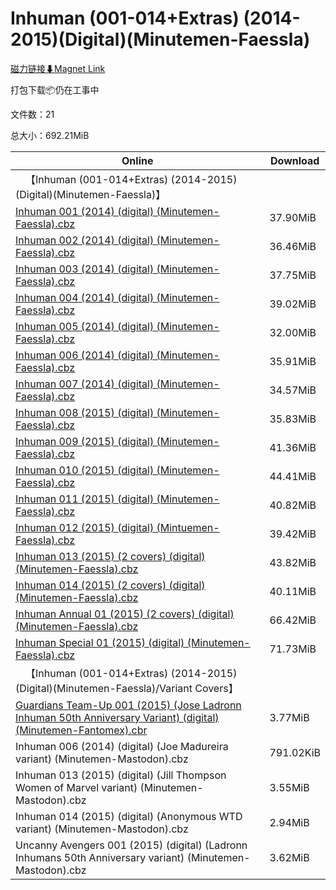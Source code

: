 # Inhuman (001-014+Extras) (2014-2015)(Digital)(Minutemen-Faessla)

[磁力链接⬇Magnet Link](magnet:?xt=urn:btih:79d174a3416c8692e1c91e07663329e8d0ec6148&dn=Inhuman%20%28001-014%2BExtras%29%20%282014-2015%29%28Digital%29%28Minutemen-Faessla%29)

打包下载📦仍在工事中

文件数：21

总大小：692.21MiB

Online | Download
--- | ---
&emsp;【Inhuman (001-014+Extras) (2014-2015)(Digital)(Minutemen-Faessla)】 | 
[Inhuman 001 (2014) (digital) (Minutemen-Faessla).cbz](https://github.com/alicewish/markdown/blob/master/comic/Inhuman-001-2014-digital-Minutemen-Faessla-cbz.md) | 37.90MiB
[Inhuman 002 (2014) (digital) (Minutemen-Faessla).cbz](https://github.com/alicewish/markdown/blob/master/comic/Inhuman-002-2014-digital-Minutemen-Faessla-cbz.md) | 36.46MiB
[Inhuman 003 (2014) (digital) (Minutemen-Faessla).cbz](https://github.com/alicewish/markdown/blob/master/comic/Inhuman-003-2014-digital-Minutemen-Faessla-cbz.md) | 37.75MiB
[Inhuman 004 (2014) (digital) (Minutemen-Faessla).cbz](https://github.com/alicewish/markdown/blob/master/comic/Inhuman-004-2014-digital-Minutemen-Faessla-cbz.md) | 39.02MiB
[Inhuman 005 (2014) (digital) (Minutemen-Faessla).cbz](https://github.com/alicewish/markdown/blob/master/comic/Inhuman-005-2014-digital-Minutemen-Faessla-cbz.md) | 32.00MiB
[Inhuman 006 (2014) (digital) (Minutemen-Faessla).cbz](https://github.com/alicewish/markdown/blob/master/comic/Inhuman-006-2014-digital-Minutemen-Faessla-cbz.md) | 35.91MiB
[Inhuman 007 (2014) (digital) (Minutemen-Faessla).cbz](https://github.com/alicewish/markdown/blob/master/comic/Inhuman-007-2014-digital-Minutemen-Faessla-cbz.md) | 34.57MiB
[Inhuman 008 (2015) (digital) (Minutemen-Faessla).cbz](https://github.com/alicewish/markdown/blob/master/comic/Inhuman-008-2015-digital-Minutemen-Faessla-cbz.md) | 35.83MiB
[Inhuman 009 (2015) (digital) (Minutemen-Faessla).cbz](https://github.com/alicewish/markdown/blob/master/comic/Inhuman-009-2015-digital-Minutemen-Faessla-cbz.md) | 41.36MiB
[Inhuman 010 (2015) (digital) (Minutemen-Faessla).cbz](https://github.com/alicewish/markdown/blob/master/comic/Inhuman-010-2015-digital-Minutemen-Faessla-cbz.md) | 44.41MiB
[Inhuman 011 (2015) (digital) (Minutemen-Faessla).cbz](https://github.com/alicewish/markdown/blob/master/comic/Inhuman-011-2015-digital-Minutemen-Faessla-cbz.md) | 40.82MiB
[Inhuman 012 (2015) (digital) (Mintuemen-Faessla).cbz](https://github.com/alicewish/markdown/blob/master/comic/Inhuman-012-2015-digital-Mintuemen-Faessla-cbz.md) | 39.42MiB
[Inhuman 013 (2015) (2 covers) (digital) (Minutemen-Faessla).cbz](https://github.com/alicewish/markdown/blob/master/comic/Inhuman-013-2015-2-covers-digital-Minutemen-Faessla-cbz.md) | 43.82MiB
[Inhuman 014 (2015) (2 covers) (digital) (Minutemen-Faessla).cbz](https://github.com/alicewish/markdown/blob/master/comic/Inhuman-014-2015-2-covers-digital-Minutemen-Faessla-cbz.md) | 40.11MiB
[Inhuman Annual 01 (2015) (2 covers) (digital) (Minutemen-Faessla).cbz](https://github.com/alicewish/markdown/blob/master/comic/Inhuman-Annual-01-2015-2-covers-digital-Minutemen-Faessla-cbz.md) | 66.42MiB
[Inhuman Special 01 (2015) (digital) (Minutemen-Faessla).cbz](https://github.com/alicewish/markdown/blob/master/comic/Inhuman-Special-01-2015-digital-Minutemen-Faessla-cbz.md) | 71.73MiB
&emsp;【Inhuman (001-014+Extras) (2014-2015)(Digital)(Minutemen-Faessla)/Variant Covers】 | 
[Guardians Team-Up 001 (2015) (Jose Ladronn Inhuman 50th Anniversary Variant) (digital) (Minutemen-Fantomex).cbr](https://github.com/alicewish/markdown/blob/master/comic/Guardians-Team-Up-001-2015-Jose-Ladronn-Inhuman-50th-Anniversary-Variant-digital-Minutemen-Fantomex-cbr.md) | 3.77MiB
Inhuman 006 (2014) (digital) (Joe Madureira variant) (Minutemen-Mastodon).cbz | 791.02KiB
Inhuman 013 (2015) (digital) (Jill Thompson Women of Marvel variant) (Minutemen-Mastodon).cbz | 3.55MiB
Inhuman 014 (2015) (digital) (Anonymous WTD variant) (Minutemen-Mastodon).cbz | 2.94MiB
Uncanny Avengers 001 (2015) (digital) (Ladronn Inhumans 50th Anniversary variant) (Minutemen-Mastodon).cbz | 3.62MiB